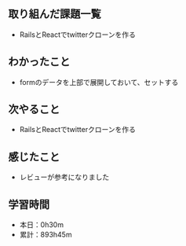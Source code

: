 ## 取り組んだ課題一覧
- RailsとReactでtwitterクローンを作る
## わかったこと
- formのデータを上部で展開しておいて、セットする
## 次やること
- RailsとReactでtwitterクローンを作る
## 感じたこと
- レビューが参考になりました
## 学習時間
- 本日：0h30m
- 累計：893h45m
